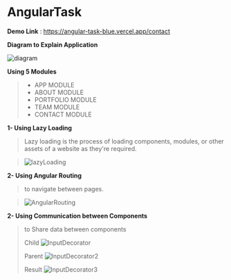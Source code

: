 # AngularTask

**Demo Link** :  https://angular-task-blue.vercel.app/contact

**Diagram to Explain Application**

![diagram](https://github.com/Ahmed-Abd-Ellatif/Angular-task/assets/61418344/fa13ea48-5b37-4f12-8dff-e47eb5a36b6f)


**Using 5 Modules** 

> - APP MODULE
> - ABOUT MODULE
> - PORTFOLIO MODULE
> - TEAM MODULE
> - CONTACT MODULE


**1- Using Lazy Loading**

>  Lazy loading is the process of loading components, modules, or other assets of a website as they're required.

> ![lazyLoading](https://github.com/Ahmed-Abd-Ellatif/Angular-task/assets/61418344/26f39b34-7415-4e9c-9938-401766fc9aa6)

**2- Using Angular Routing**

> to navigate between pages.

> ![AngularRouting](https://github.com/Ahmed-Abd-Ellatif/Angular-task/assets/61418344/7266138a-aad7-419a-9e68-79ccaccf6b37)


**2- Using Communication between Components**

> to Share data between components
> 
> Child
> ![InputDecorator](https://github.com/Ahmed-Abd-Ellatif/Angular-task/assets/61418344/6136776a-e90c-404b-81e3-8989fcc4da69)
> 
> Parent
> ![InputDecorator2](https://github.com/Ahmed-Abd-Ellatif/Angular-task/assets/61418344/4f5139f4-708d-44f9-8470-27503c19bcf3)
>
> Result
> ![InputDecorator3](https://github.com/Ahmed-Abd-Ellatif/Angular-task/assets/61418344/63f4dee6-b99b-4e72-b9e9-668fd549ef94)
